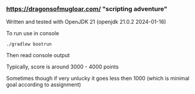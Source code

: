 ### https://dragonsofmugloar.com/ "scripting adventure"

Written and tested with OpenJDK 21 (openjdk 21.0.2 2024-01-16)

To run use in console

`./gradlew bootrun`

Then read console output

Typically, score is around 3000 - 4000 points

Sometimes though if very unlucky it goes less then 1000 (which is minimal goal according to assignment)
